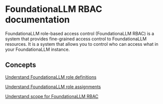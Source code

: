 # FoundationaLLM RBAC documentation

FoundationaLLM role-based access control (FoundationaLLM RBAC) is a system that provides fine-grained access control to FoundationaLLM resources. It is a system that allows you to control who can access what in your FoundationaLLM instance.

## Concepts

[Understand FoundationaLLM role definitions](role-definitions.md)

[Understand FoundationaLLM role assignments](role-assignments.md)

[Understand scope for FoundationaLLM RBAC](scope.md)